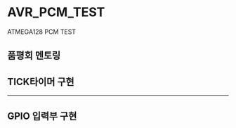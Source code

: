 # AVR_PCM_TEST
ATMEGA128 PCM TEST


## 품평회 멘토링



TICK타이머 구현
----------------------------


----------------------------



GPIO 입력부 구현
----------------------------
